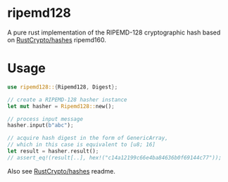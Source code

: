 # ripemd128
A pure rust implementation of the RIPEMD-128 cryptographic hash based on [RustCrypto/hashes][3] ripemd160.

# Usage

```rust
use ripemd128::{Ripemd128, Digest};

// create a RIPEMD-128 hasher instance
let mut hasher = Ripemd128::new();

// process input message
hasher.input(b"abc");

// acquire hash digest in the form of GenericArray,
// which in this case is equivalent to [u8; 16]
let result = hasher.result();
// assert_eq!(result[..], hex!("c14a12199c66e4ba84636b0f69144c77"));

```

Also see [RustCrypto/hashes][3] readme.

[1]: https://en.wikipedia.org/wiki/RIPEMD
[2]: https://homes.esat.kuleuven.be/~bosselae/ripemd160.html
[3]: https://github.com/RustCrypto/hashes
